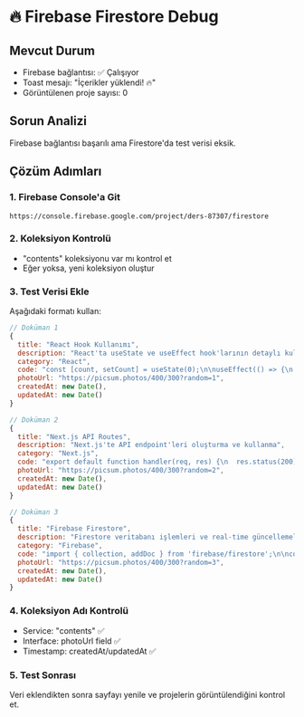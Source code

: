 # 🔥 Firebase Firestore Debug

## Mevcut Durum
- Firebase bağlantısı: ✅ Çalışıyor
- Toast mesajı: "İçerikler yüklendi! 🔥"
- Görüntülenen proje sayısı: 0

## Sorun Analizi
Firebase bağlantısı başarılı ama Firestore'da test verisi eksik.

## Çözüm Adımları

### 1. Firebase Console'a Git
```
https://console.firebase.google.com/project/ders-87307/firestore
```

### 2. Koleksiyon Kontrolü
- "contents" koleksiyonu var mı kontrol et
- Eğer yoksa, yeni koleksiyon oluştur

### 3. Test Verisi Ekle
Aşağıdaki formatı kullan:

```javascript
// Doküman 1
{
  title: "React Hook Kullanımı",
  description: "React'ta useState ve useEffect hook'larının detaylı kullanımı",
  category: "React",
  code: "const [count, setCount] = useState(0);\n\nuseEffect(() => {\n  console.log('Component mounted');\n}, []);",
  photoUrl: "https://picsum.photos/400/300?random=1",
  createdAt: new Date(),
  updatedAt: new Date()
}

// Doküman 2
{
  title: "Next.js API Routes",
  description: "Next.js'te API endpoint'leri oluşturma ve kullanma",
  category: "Next.js",
  code: "export default function handler(req, res) {\n  res.status(200).json({ message: 'Hello API!' });\n}",
  photoUrl: "https://picsum.photos/400/300?random=2",
  createdAt: new Date(),
  updatedAt: new Date()
}

// Doküman 3
{
  title: "Firebase Firestore",
  description: "Firestore veritabanı işlemleri ve real-time güncellemeler",
  category: "Firebase",
  code: "import { collection, addDoc } from 'firebase/firestore';\n\nconst docRef = await addDoc(collection(db, 'contents'), {\n  title: 'Test',\n  description: 'Test açıklama'\n});",
  photoUrl: "https://picsum.photos/400/300?random=3",
  createdAt: new Date(),
  updatedAt: new Date()
}
```

### 4. Koleksiyon Adı Kontrolü
- Service: "contents" ✅
- Interface: photoUrl field ✅
- Timestamp: createdAt/updatedAt ✅

### 5. Test Sonrası
Veri eklendikten sonra sayfayı yenile ve projelerin görüntülendiğini kontrol et.